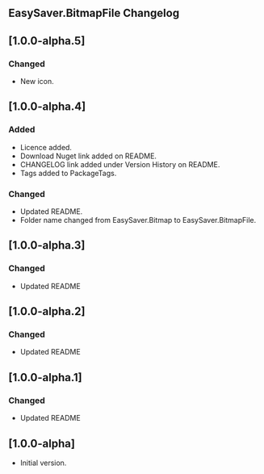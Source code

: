 ## EasySaver.BitmapFile Changelog

<!--
## [Unreleased]

### Added

### Changed

### Removed
-->

## [1.0.0-alpha.5]

### Changed
* New icon.

## [1.0.0-alpha.4]

### Added
* Licence added.
* Download Nuget link added on README.
* CHANGELOG link added under Version History on README.
* Tags added to PackageTags.

### Changed
* Updated README.
* Folder name changed from EasySaver.Bitmap to EasySaver.BitmapFile.

## [1.0.0-alpha.3]

### Changed
* Updated README

## [1.0.0-alpha.2]

### Changed
* Updated README

## [1.0.0-alpha.1]

### Changed
* Updated README

## [1.0.0-alpha]
* Initial version.